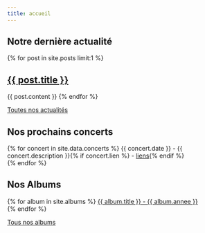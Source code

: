 ```yaml
---
title: accueil
---
```


<h2>Notre dernière actualité</h2>
<div>
{% for post in site.posts limit:1 %}
<h2><a href="{{ post.url }}">{{ post.title }}</a></h2>
{{ post.content }}
{% endfor %}
</div>

<p><a href="/actualites.html">Toutes nos actualités</a></p>

<h2>Nos prochains concerts</h2>
<p>
{% for concert in site.data.concerts %}
{{ concert.date }} - {{ concert.description }}{% if concert.lien %} - <a href="{{ concert.lien }}">liens</a>{% endif %}<br>
{% endfor %}
</p>

<h2>Nos Albums</h2>
<p>
{% for album in site.albums %}
<a href="{{ album.url }}">{{ album.title }} - {{ album.annee }}</a><br>
{% endfor %}
</p>

<p><a href="/albums.html">Tous nos albums</a></p>